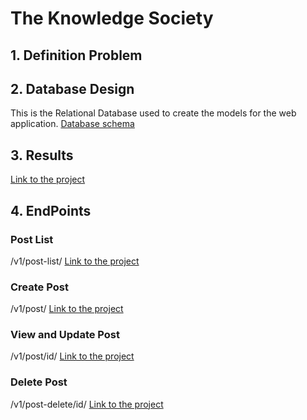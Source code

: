 
# The Knowledge Society

## 1. Definition Problem

## 2. Database Design
This is the Relational Database used to create the models for the web application. [Database schema](https://github.com/David-Angel-M/knowledge-society-api/blob/main/doc/DB_Post.jpg)

## 3. Results
[Link to the project]()

## 4. EndPoints

### Post List
/v1/post-list/
[Link to the project](https://github.com/David-Angel-M/knowledge-society-api/blob/main/doc/PostList.JPG)

### Create Post
/v1/post/
[Link to the project](https://github.com/David-Angel-M/knowledge-society-api/blob/main/doc/PostCreate.JPG)

### View and Update Post
/v1/post/id/
[Link to the project](https://github.com/David-Angel-M/knowledge-society-api/blob/main/doc/PostDetail.JPG)

### Delete Post
/v1/post-delete/id/
[Link to the project]()

